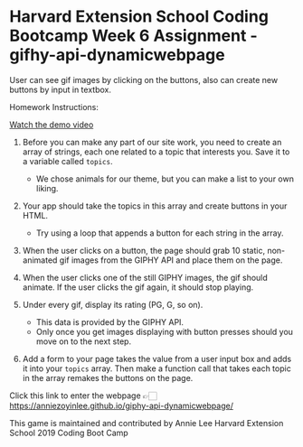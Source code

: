 # Harvard Extension School Coding Bootcamp Week 6 Assignment - gifhy-api-dynamicwebpage

User can see gif images by clicking on the buttons, also can create new buttons by input in textbox.

Homework Instructions: 

[Watch the demo video](https://youtu.be/BqreERTLjgQ)

1. Before you can make any part of our site work, you need to create an array of strings, each one related to a topic that interests you. Save it to a variable called `topics`.
   * We chose animals for our theme, but you can make a list to your own liking.

2. Your app should take the topics in this array and create buttons in your HTML.
   * Try using a loop that appends a button for each string in the array.

3. When the user clicks on a button, the page should grab 10 static, non-animated gif images from the GIPHY API and place them on the page.

4. When the user clicks one of the still GIPHY images, the gif should animate. If the user clicks the gif again, it should stop playing.

5. Under every gif, display its rating (PG, G, so on).
   * This data is provided by the GIPHY API.
   * Only once you get images displaying with button presses should you move on to the next step.

6. Add a form to your page takes the value from a user input box and adds it into your `topics` array. Then make a function call that takes each topic in the array remakes the buttons on the page.

Click this link to enter the webpage 👉🏻 https://anniezoyinlee.github.io/giphy-api-dynamicwebpage/

This game is maintained and contributed by Annie Lee
Harvard Extension School 2019 Coding Boot Camp
